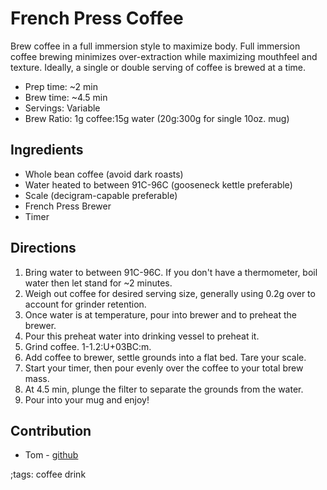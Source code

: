 # French Press Coffee

Brew coffee in a full immersion style to maximize body. Full immersion coffee brewing minimizes over-extraction while maximizing mouthfeel and texture. Ideally, a single or double serving of coffee is brewed at a time.

- Prep time: ~2 min
- Brew time: ~4.5 min
- Servings:  Variable
- Brew Ratio: 1g coffee:15g water (20g:300g for single 10oz. mug)

## Ingredients

- Whole bean coffee (avoid dark roasts)
- Water heated to between 91C-96C (gooseneck kettle preferable)
- Scale (decigram-capable preferable)
- French Press Brewer
- Timer

## Directions

1. Bring water to between 91C-96C. If you don't have a thermometer, boil water then let stand for ~2 minutes.
2. Weigh out coffee for desired serving size, generally using 0.2g over to account for grinder retention.
3. Once water is at temperature, pour into brewer and to preheat the brewer. 
4. Pour this preheat water into drinking vessel to preheat it.
5. Grind coffee. 1-1.2:U+03BC:m.
6. Add coffee to brewer, settle grounds into a flat bed. Tare your scale.
7. Start your timer, then pour evenly over the coffee to your total brew mass.
8. At 4.5 min, plunge the filter to separate the grounds from the water.
9. Pour into your mug and enjoy!

## Contribution

- Tom - [github](https://github.com/TopDownTom/coffeeProjects/tree/master/grindSize/ek43Calibration)

;tags: coffee drink
